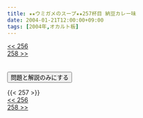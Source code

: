 ```yaml
---
title: ★★ウミガメのスープ★★257杯目 納豆カレー味
date: 2004-01-21T12:00:00+09:00
tags: [2004年,オカルト板]
---
```

<div class="th_left"><a href="../256"><< 256</a></div>
<div class="th_right"><a href="../258">258 >></a></div>
<br><br>
<script src="../../js/cupsoup.js"></script>
<form>
<input type="button" value="問題と解説のみにする" onClick="toggleCupsoup()">
</form>
{{< 257 >}}
<div class="th_left"><a href="../256"><< 256</a></div>
<div class="th_right"><a href="../258">258 >></a></div>